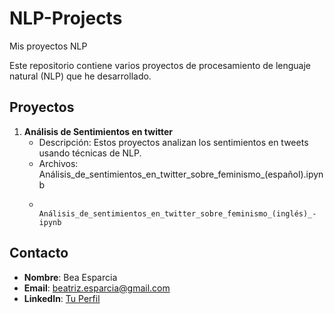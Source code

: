 # NLP-Projects
Mis proyectos NLP

Este repositorio contiene varios proyectos de procesamiento de lenguaje natural (NLP) que he desarrollado.

## Proyectos

1. **Análisis de Sentimientos en twitter**
   - Descripción: Estos proyectos analizan los sentimientos en tweets usando técnicas de NLP.
   - Archivos: Análisis_de_sentimientos_en_twitter_sobre_feminismo_(español).ipynb
   -           Análisis_de_sentimientos_en_twitter_sobre_feminismo_(inglés)_-ipynb
   

## Contacto

- **Nombre**: Bea Esparcia
- **Email**: beatriz.esparcia@gmail.com
- **LinkedIn**: [Tu Perfil](https://www.linkedin.com/in/tu-perfil/)

